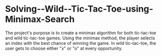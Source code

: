 # Solving--Wild--Tic-Tac-Toe-using-Minimax-Search
 
The project's purpose is to create a minimax algorithm for both tic-tac-toe and wild tic-tac-toe games. Using the minimax method, the player selects an index with the best chance of winning the game. In wild tic-tac-toe, the user gets to choose either "x" or "o" at every opportunity.
